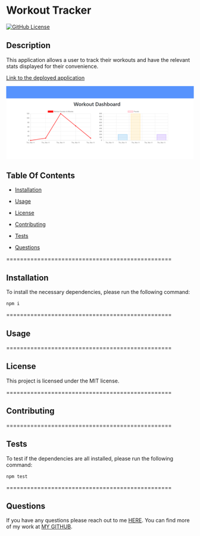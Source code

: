 # Workout Tracker

[![GitHub License](https://img.shields.io/badge/license-MIT-blue.svg)](https://opensource.org/licenses/MIT)

## Description

This application allows a user to track their workouts and have the relevant stats displayed for their convenience.

[Link to the deployed application](https://jkw-workout-tracker.herokuapp.com/)

[![Screenshot of the application ](./images/screenshot.png)](https://jkw-workout-tracker.herokuapp.com/)

## Table Of Contents

- [Installation](#!installation)

- [Usage](#usage)

- [License](#license)

- [Contributing](#contributing)

- [Tests](#tests)

- [Questions](#questions)

================================================

## Installation

To install the necessary dependencies, please run the following command:

```
npm i
```

================================================

## Usage

================================================

## License

This project is licensed under the MIT license.

================================================

## Contributing

================================================

## Tests

To test if the dependencies are all installed, please run the following command:

```
npm test
```

================================================

## Questions

If you have any questions please reach out to me [HERE](mailto:josh@joshwatkins.photo). You can find more of my work at [MY GITHUB](https://www.github.com/joshuakwatkins/).
